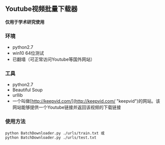 ## Youtube视频批量下载器
**仅用于学术研究使用**

### 环境
+ python2.7
+ win10 64位测试
+ 已翻墙（可正常访问Youtube等国外网站）

### 工具
+ python2.7
+ Beautiful Soup
+ urllib
+ 一个叫做[http://keepvid.com/](http://keepvid.com/ "keepvid")的网站。该网站能够提供一个Youtube链接并返回该视频的下载链接

### 使用方法
	python BatchDownloader.py ./urls/train.txt 或
	python BatchDownloader.py ./urls/test.txt